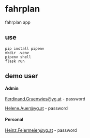 # fahrplan

fahrplan app

## use

```
pip install pipenv
mkdir .venv
pipenv shell
flask run
```

## demo user

#### Admin
Ferdinand.Gruenwies@yg.at -
password

Helene.Auer@yg.at -
password

#### Personal
Heinz.Feiermeier@yg.at -
password
